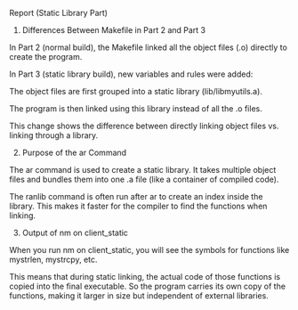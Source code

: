 Report (Static Library Part)
1. Differences Between Makefile in Part 2 and Part 3

In Part 2 (normal build), the Makefile linked all the object files (.o) directly to create the program.

In Part 3 (static library build), new variables and rules were added:

The object files are first grouped into a static library (lib/libmyutils.a).

The program is then linked using this library instead of all the .o files.

This change shows the difference between directly linking object files vs. linking through a library.

2. Purpose of the ar Command

The ar command is used to create a static library. It takes multiple object files and bundles them into one .a file (like a container of compiled code).

The ranlib command is often run after ar to create an index inside the library. This makes it faster for the compiler to find the functions when linking.

3. Output of nm on client_static

When you run nm on client_static, you will see the symbols for functions like mystrlen, mystrcpy, etc.

This means that during static linking, the actual code of those functions is copied into the final executable.
So the program carries its own copy of the functions, making it larger in size but independent of external libraries.
